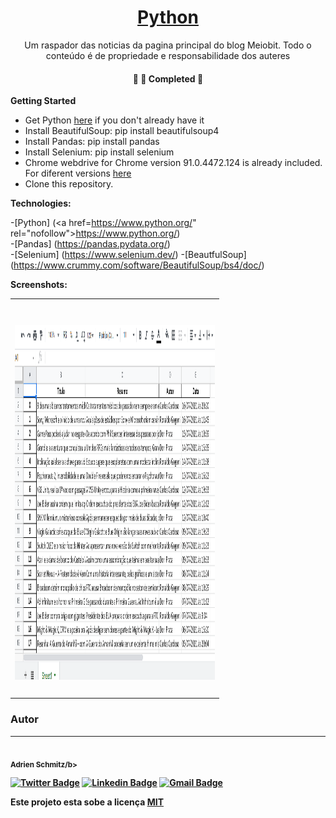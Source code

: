 <h1 align="center">
    <a href="https://www.python.org//">Python</a>
</h1>
<p align="center"> Um raspador das noticias da pagina principal do blog Meiobit. Todo o conteúdo é de propriedade e responsabilidade dos auteres</p>



<h4 align="center"> 
	🚧   🚀 Completed  🚧
</h4>

  <b>Getting Started</b>

- Get Python <a href="https://www.python.org/downloads/release/python-396/" rel="nofollow">here</a> if you don't already have it
- Install BeautifulSoup: pip install beautifulsoup4
- Install Pandas: pip install pandas
- Install Selenium: pip install selenium
- Chrome webdrive for Chrome version  91.0.4472.124 is already included. For diferent versions <a href="https://chromedriver.chromium.org/downloads" rel="nofollow">here</a>
- Clone this repository.

<b>Technologies:</b>

 -[Python] (<a href=https://www.python.org/" rel="nofollow">https://www.python.org/</a>)<br/>
 -[Pandas] (<a href="https://pandas.pydata.org/" rel="nofollow">https://pandas.pydata.org/</a>)<br/>
 -[Selenium] (<a href="https://www.selenium.dev/" rel="nofollow">https://www.selenium.dev/</a>)
 -[BeautfulSoup] (<a href="https://www.crummy.com/software/BeautifulSoup/bs4/doc/" rel="nofollow">https://www.crummy.com/software/BeautifulSoup/bs4/doc/</a>)
 

<b>Screenshots:</b>
 
 <table style="width:100%">
  <tr>
    <td><h1 align="center">
  <img alt="Profile Page" title="Profile Page" src="Captura de tela 2021-07-17 092125.png" width="320" height="568" />
</h1></td>
  </tr>
 </table>
 
 
 
### Autor
---
 <img style="border-radius: 50%;" src="https://avatars.githubusercontent.com/u/68816361?s=60&v=4" width="100px;" alt=""/>
 <br />
 <sub><b>Adrien Schmitz/b></sub></a>



[![Twitter Badge](https://img.shields.io/badge/-@adrienschmitz-1ca0f1?style=flat-square&labelColor=1ca0f1&logo=twitter&logoColor=white&link=https://twitter.com/adrienschmitz)](https://twitter.com/adrienschmitz) [![Linkedin Badge](https://img.shields.io/badge/-Adrien-blue?style=flat-square&logo=Linkedin&logoColor=white&link=https://www.linkedin.com/in/adrienschmitz/)](https://www.linkedin.com/in/adrienschmitz/) 
[![Gmail Badge](https://img.shields.io/badge/-adriens.schmitz@gmail.com-c14438?style=flat-square&logo=Gmail&logoColor=white&link=mailto:adrien.schmitz@gmail.com)](mailto:adrien.schmitz@gmail.com)

Este projeto esta sobe a licença <a href="https://github.com//adrienschmitz/meiobit_web_scraping/blob/main/LICENSE">MIT</a>
